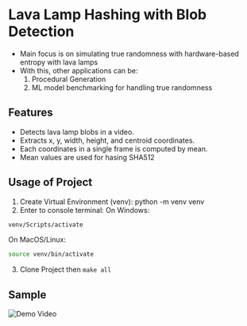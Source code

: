 # Lava Lamp Hashing with Blob Detection
- Main focus is on simulating true randomness with hardware-based entropy with lava lamps
- With this, other applications can be:
    1. Procedural Generation
    2. ML model  benchmarking for handling true randomness

## Features
- Detects lava lamp blobs in a video.
- Extracts x, y, width, height, and centroid coordinates.
- Each coordinates in a single frame is computed by mean.
- Mean values are used for hasing SHA512

## Usage of Project
1. Create Virtual Environment (venv): python -m venv venv
2. Enter to console terminal:
On Windows:
```sh
venv/Scripts/activate
```
On MacOS/Linux:
```sh
source venv/bin/activate
```
3. Clone Project then `make all`

## Sample
![Demo Video](media/sample.gif)
